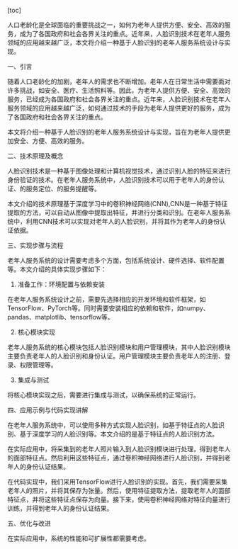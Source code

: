 
[toc]                    
                
                
人口老龄化是全球面临的重要挑战之一，如何为老年人提供方便、安全、高效的服务，成为了各国政府和社会各界关注的重点。近年来，人脸识别技术在老年人服务领域的应用越来越广泛，本文将介绍一种基于人脸识别的老年人服务系统设计与实现。

一、引言

随着人口老龄化的加剧，老年人的需求也不断增加。老年人在日常生活中需要面对许多挑战，如安全、医疗、生活照料等。因此，为老年人提供方便、安全、高效的服务，已经成为各国政府和社会各界关注的重点。近年来，人脸识别技术在老年人服务领域的应用越来越广泛，如何通过技术的手段为老年人提供更好的服务，成为了各国政府和社会各界关注的重点。

本文将介绍一种基于人脸识别的老年人服务系统设计与实现，旨在为老年人提供更加安全、方便、高效的服务。

二、技术原理及概念

人脸识别技术是一种基于图像处理和计算机视觉技术，通过识别人脸的特征来进行身份验证的技术。在老年人服务系统中，人脸识别技术可以用于老年人的身份认证、的服务定位、的服务提醒等。

本文介绍的技术原理基于深度学习中的卷积神经网络(CNN),CNN是一种基于特征提取的方法，可以自动从图像中提取出特征，并进行分类和识别。在老年人服务系统中，利用CNN技术可以实现对老年人的人脸识别，并将其作为老年人的身份认证依据。

三、实现步骤与流程

老年人服务系统的设计需要考虑多个方面，包括系统设计、硬件选择、软件配置等。本文介绍的具体实现步骤如下：

1. 准备工作：环境配置与依赖安装

在老年人服务系统设计之前，需要先选择相应的开发环境和软件框架，如TensorFlow、PyTorch等。同时需要安装相应的依赖和软件，如numpy、pandas、matplotlib、tensorflow等。

2. 核心模块实现

老年人服务系统的核心模块包括人脸识别模块和用户管理模块，其中人脸识别模块主要负责老年人的人脸识别和身份认证。用户管理模块主要负责老年人的注册、登录、权限管理等。

3. 集成与测试

将核心模块实现之后，需要进行集成与测试，以确保系统的正常运行。

四、应用示例与代码实现讲解

在老年人服务系统中，可以使用多种方式实现人脸识别，如基于特征点的人脸识别、基于深度学习的人脸识别等。本文介绍的是基于特征点的人脸识别方法。

在实际应用中，将采集到的老年人照片输入到人脸识别模块进行处理，得到老年人的面部特征点。然后利用这些特征点，通过卷积神经网络进行人脸识别，并得到老年人的身份认证结果。

在代码实现中，我们采用TensorFlow进行人脸识别的实现。首先，我们需要采集老年人的照片，并将其保存为张量。然后，使用特征提取方法，提取老年人的面部特征点，并将这些特征点保存为向量。接下来，使用卷积神经网络对特征向量进行训练，并得到老年人的身份认证结果。

五、优化与改进

在实际应用中，系统的性能和可扩展性都需要考虑。

